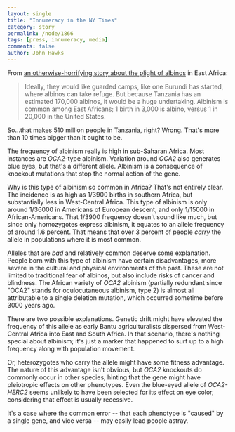 ```yaml
---
layout: single 
title: "Innumeracy in the NY Times" 
category: story
permalink: /node/1866
tags: [press, innumeracy, media] 
comments: false 
author: John Hawks 
---
```


From <a href="http://www.nytimes.com/2009/02/17/health/17albi.html">an otherwise-horrifying story about the plight of albinos</a> in East Africa: 

<blockquote>Ideally, they would like guarded camps, like one Burundi has started, where albinos can take refuge. But because Tanzania has an estimated 170,000 albinos, it would be a huge undertaking. Albinism is common among East Africans; 1 birth in 3,000 is albino, versus 1 in 20,000 in the United States.</blockquote>

So...that makes 510 million people in Tanzania, right? Wrong. That's more than 10 times bigger than it ought to be. 

The frequency of albinism really is high in sub-Saharan Africa. Most instances are <i>OCA2</i>-type albinism. Variation around <i>OCA2</i> also generates blue eyes, but that's a different allele. Albinism is a consequence of knockout mutations that stop the normal action of the gene. 

Why is this type of albinism so common in Africa? That's not entirely clear. The incidence is as high as 1/3900 births in southern Africa, but substantially less in West-Central Africa. This type of albinism is only around 1/36000 in Americans of European descent, and only 1/15000 in African-Americans. That 1/3900 frequency doesn't sound like much, but since only homozygotes express albinism, it equates to an allele frequency of around 1.6 percent. That means that over 3 percent of people <i>carry</i> the allele in populations where it is most common. 

Alleles that are <i>bad</i> and relatively common deserve some explanation. People born with this type of albinism have certain disadvantages, more severe in the cultural and physical environments of the past. These are not limited to traditional fear of albinos, but also include risks of cancer and blindness. The African variety of <i>OCA2</i> albinism (partially redundant since "OCA2" stands for oculocutaneous albinism, type 2) is almost all attributable to a single deletion mutation, which occurred sometime before 3000 years ago. 

There are two possible explanations. Genetic drift might have elevated the frequency of this allele as early Bantu agriculturalists dispersed from West-Central Africa into East and South Africa. In that scenario, there's nothing special about albinism; it's just a marker that happened to surf up to a high frequency along with population movement. 

Or, heterozygotes who carry the allele might have some fitness advantage. The nature of this advantage isn't obvious, but <i>OCA2</i> knockouts do commonly occur in other species, hinting that the gene might have pleiotropic effects on other phenotypes. Even the blue-eyed allele of <i>OCA2-HERC2</i> seems unlikely to have been selected for its effect on eye color, considering that effect is usually recessive. 

It's a case where the common error -- that each phenotype is "caused" by a single gene, and vice versa -- may easily lead people astray. 

